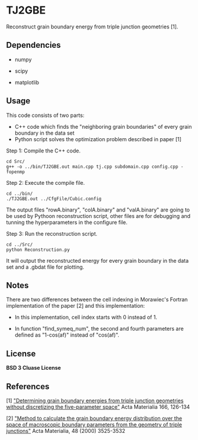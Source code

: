 # TJ2GBE
Reconstruct grain boundary energy from triple junction geometries [1].


## Dependencies

- numpy

- scipy

- matplotlib

## Usage

This code consists of two parts: 
  *  C++ code which finds the "neighboring grain boundaries" of every grain boundary in the data set
  *  Python script solves the optimization problem described in paper [1]

Step 1: Compile the C++ code.
```shell
cd Src/
g++ -o ../bin/TJ2GBE.out main.cpp tj.cpp subdomain.cpp config.cpp -fopenmp
```

Step 2: Execute the compile file.
```shell
cd ../bin/
./TJ2GBE.out ../CfgFile/Cubic.config
```
The output files "rowA.binary", "colA.binary" and "valA.binary" are going to be used by Pythoon reconstruction script, other files are for debugging and tunning the hyperparameters in the configure file.

Step 3: Run the reconstruction script.
```shell
cd ../Src/
python Reconstruction.py
```
It will output the reconstructed energy for every grain boundary in the data set and a .gbdat file for plotting.

## Notes

There are two differences between the cell indexing in Morawiec's Fortran implementation of the paper [2] and this implementation:

- In this implementation, cell index starts with 0 instead of 1.

- In function "find\_symeq\_num", the second and fourth parameters are defined as "1-cos(af)" instead of "cos(af)".

## License
__BSD 3 Cluase License__

## References
[1]  ["Determining grain boundary energies from triple junction geometries without discretizing the five-parameter space"](https://doi.org/10.1016/j.actamat.2018.12.022) Acta Materialia 166, 126-134

[2]  ["Method to calculate the grain boundary energy distribution over the space of macroscopic boundary parameters from the geometry of triple junctions"](https://doi.org/10.1016/S1359-6454(00)00126-9) Acta Materialia, 48 (2000) 3525-3532
